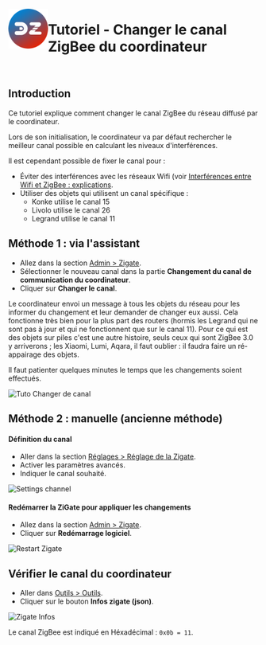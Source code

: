 <a href="Home.md"><img align="left" width="80" height="80" src="../Images/zigbee4domoticz-logo.png" alt="Logo"></a>

# Tutoriel - Changer le canal ZigBee du coordinateur

</br>


## Introduction

Ce tutoriel explique comment changer le canal ZigBee du réseau diffusé par le coordinateur.

Lors de son initialisation, le coordinateur va par défaut rechercher le meilleur canal possible en calculant les niveaux d'interférences.

Il est cependant possible de fixer le canal pour :
* Éviter des interférences avec les réseaux Wifi (voir [Interférences entre Wifi et ZigBee : explications](Info_ZigBee-et-Wifi.md).
* Utiliser des objets qui utilisent un canal spécifique :
  * Konke utilise le canal 15
  * Livolo utilise le canal 26
  * Legrand utilise le canal 11

## Méthode 1 : via l'assistant

* Allez dans la section [Admin > Zigate](WebUI_Admin.md#zigate).
* Sélectionner le nouveau canal dans la partie **Changement du canal de communication du coordinateur**.
* Cliquer sur __Changer le canal__.

Le coordinateur envoi un message à tous les objets du réseau pour les informer du changement et leur demander de changer eux aussi. Cela fonctionne très bien pour la plus part des routers (hormis les Legrand qui ne sont pas à jour et qui ne fonctionnent que sur le canal 11). Pour ce qui est des objets sur piles c'est une autre histoire, seuls ceux qui sont ZigBee 3.0 y arriverons ; les Xiaomi, Lumi, Aqara, il faut oublier : il faudra faire un ré-appairage des objets.

Il faut patienter quelques minutes le temps que les changements soient effectués.


![Tuto Changer de canal](Images/FR_Tuto-Changer-canal.png)



## Méthode 2 : manuelle (ancienne méthode)

#### Définition du canal

* Aller dans la section [Réglages > Réglage de la Zigate](WebUI_Reglages.md#r%C3%A9glages-de-la-zigate).
* Activer les paramètres avancés.
* Indiquer le canal souhaité.

![Settings channel](../Images/Channel_setting.png)

#### Redémarrer la ZiGate pour appliquer les changements

* Allez dans la section [Admin > Zigate](WebUI_Admin.md#zigate).
* Cliquer sur __Redémarrage logiciel__.

![Restart Zigate](../Images/Restart_Zigate.png)


## Vérifier le canal du coordinateur

* Aller dans [Outils > Outils](WebUI_Outils.md#outils).
* Cliquer sur le bouton __Infos zigate (json)__.

![Zigate Infos](../Images/Zigate_Infos.png)

Le canal ZigBee est indiqué en Héxadécimal : `0x0b = 11`.
